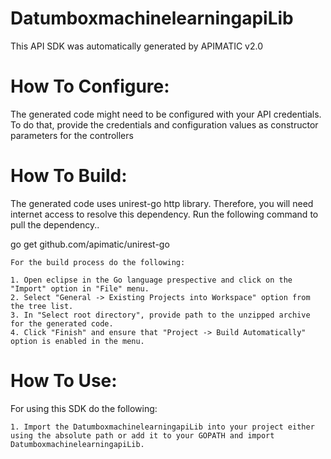 DatumboxmachinelearningapiLib
=================
This API SDK was automatically generated by APIMATIC v2.0

How To Configure:
=================
The generated code might need to be configured with your API credentials. To do that,
provide the credentials and configuration values as constructor parameters for the controllers

How To Build: 
=============
The generated code uses unirest-go http library. Therefore, you will need internet access to resolve
this dependency. Run the following command to pull the dependency..

go get github.com/apimatic/unirest-go

	For the build process do the following:

	1. Open eclipse in the Go language prespective and click on the "Import" option in "File" menu.
    2. Select "General -> Existing Projects into Workspace" option from the tree list.
    3. In "Select root directory", provide path to the unzipped archive for the generated code.
    4. Click "Finish" and ensure that "Project -> Build Automatically" option is enabled in the menu.

How To Use:
===========
For using this SDK do the following:

    1. Import the DatumboxmachinelearningapiLib into your project either using the absolute path or add it to your GOPATH and import DatumboxmachinelearningapiLib.